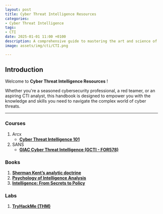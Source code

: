 ```yaml
---
layout: post
title: Cyber Threat Intelligence Resources
categories:
- Cyber Threat Intelligence
tags:
- CTI
date: 2025-01-01 11:00 +0100
description: A comprehensive guide to mastering the art and science of CTI (Cyber Threat Intelligence). 
image: assets/img/cti/CTI.png

---
```


## Introduction
Welcome to __Cyber Threat Intelligence Resources__ !

Whether you're a seasoned cybersecurity professional, a red teamer, or an aspiring CTI analyst, this handbook is designed to empower you with the knowledge and skills you need to navigate the complex world of cyber threats.

---
### Courses
1. Arcx
    - [**Cyber Threat Intelligence 101**](https://arcx.io/courses/cyber-threat-intelligence-101)
2. SANS
    - [**GIAC Cyber Threat Intelligence (GCTI - FOR578)**](https://www.sans.org/cyber-security-courses/cyber-threat-intelligence/)

### Books
1. [**Sherman Kent’s analytic doctrine**](https://web.archive.org/web/20201102212401/https://www.cia.gov/library/kent-center-occasional-papers/pdf/OPNo5.pdf)
2. [**Psychology of Intelligence Analysis**](https://web.archive.org/web/20201206081245/https://www.cia.gov/library/center-for-the-study-of-intelligence/csi-publications/books-and-monographs/psychology-of-intelligence-analysis/PsychofIntelNew.pdf)
3. [**Intelligence: From Secrets to Policy**](https://www.amazon.com/Intelligence-Secrets-Mark-M-Lowenthal/dp/1544325061)


### Labs
1. [**TryHackMe (THM)**](https://tryhackme.com/module/cyber-threat-intelligence)